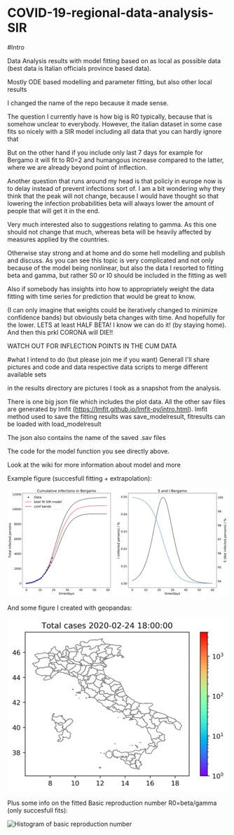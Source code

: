 # COVID-19-regional-data-analysis-SIR

#Intro

Data Analysis results with model fitting based on as local as possible data (best data is Italian officials province based data).

Mostly ODE based modelling and parameter fitting, but also other local results

I changed the name of the repo because it made sense.

The question I currently have is how big is R0 typically, because that is somehow unclear to everybody.
However, the italian dataset in some case fits so nicely with a SIR model including all data that you can hardly ignore that

But on the other hand if you include only last 7 days for example for Bergamo it will fit to R0=2 and humangous increase compared to the latter, where we are already beyond point of inflection.

Another question that runs around my head is that policiy in europe now is to delay instead of prevent infections sort of. I am a bit wondering why they think that the peak will not change, because I would have thought so that lowering the infection probabilities beta will always lower the amount of people that will get it in the end.



Very much interested also to suggestions relating to gamma. As this one should not change that much, whereas beta will be heavily affected by measures applied by the countries. 

Otherwise stay strong and at home and do some hell modelling  and publish and discuss.
As you can see this topic is very complicated and not only because of the model being nonlinear, but also the data
I resorted to fitting beta and gamma, but rather S0 or I0 should be included in the fitting as well

Also if somebody has insights into how to appropriately weight the data fitting with time series for prediction that would be great to know.

(I can only imagine that weights could be iteratively changed to minimize confidence bands) but obviously beta changes with time. And hopefully for the lower. LETS at least HALF BETA! I know we can do it! (by staying home). And then this prkl CORONA will DIE!! 

WATCH OUT FOR INFLECTION POINTS IN THE CUM DATA




#what I intend to do (but please join me if you want)
Generall I'll share pictures and code and data respective data scripts to merge different available sets

in the results directory are pictures I took as a snapshot from the analysis.

There is one big json file which includes the plot data.
All the other sav files are generated by lmfit (https://lmfit.github.io/lmfit-py/intro.html).
lmfit method used to save the fitting results was save_modelresult, fitresults can be loaded with load_modelresult

The json also contains the name of the saved .sav files

The code for the model function you see directly above.


Look at the wiki for more information about model and more

Example figure (succesfull fitting + extrapolation):

![Bergamo fitting results](SIR_fitresults/Italy_SIR_fit_000_Bergamo.png)

And some figure I created with geopandas:

![Italy animated map until 150320](Italy_animated_map.gif)

Plus some info on the fitted Basic reproduction number R0=beta/gamma (only succesfull fits):

![Histogram of basic reproduction number](soon)

